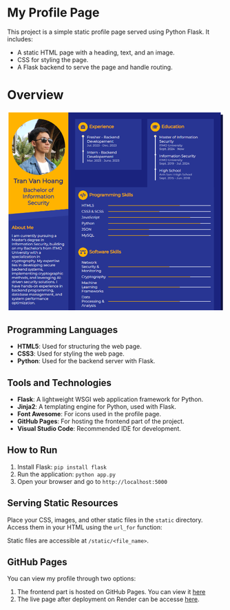 # My Profile Page

This project is a simple static profile page served using Python Flask. It includes:

- A static HTML page with a heading, text, and an image.
- CSS for styling the page.
- A Flask backend to serve the page and handle routing.

# Overview
![Profile Picture](static/images/overview.PNG)

## Programming Languages

- **HTML5**: Used for structuring the web page.
- **CSS3**: Used for styling the web page.
- **Python**: Used for the backend server with Flask.

## Tools and Technologies

- **Flask**: A lightweight WSGI web application framework for Python.
- **Jinja2**: A templating engine for Python, used with Flask.
- **Font Awesome**: For icons used in the profile page.
- **GitHub Pages**: For hosting the frontend part of the project.
- **Visual Studio Code**: Recommended IDE for development.

## How to Run

1. Install Flask: `pip install flask`
2. Run the application: `python app.py`
3. Open your browser and go to `http://localhost:5000`

## Serving Static Resources

Place your CSS, images, and other static files in the `static` directory. Access them in your HTML using the `url_for` function:

Static files are accessible at `/static/<file_name>`.

## GitHub Pages
You can view my profile through two options:
1. The frontend part is hosted on GitHub Pages. You can view it [here](https://tvhoangitmo.github.io/tranvanhoang_hw1/)
2. The live page after deployment on Render can be accesse [here](https://tranvanhoang-hw1-28ut.onrender.com/). 